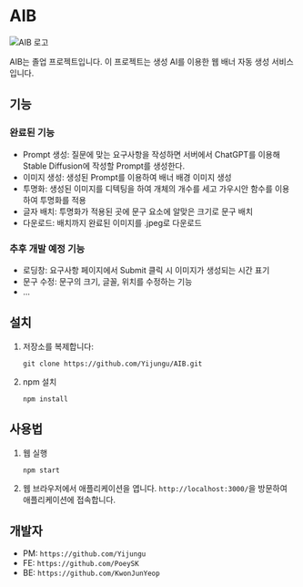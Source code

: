 # AIB

![AIB 로고](/path/to/logo.png)

AIB는 졸업 프로젝트입니다.
이 프로젝트는 생성 AI를 이용한 웹 배너 자동 생성 서비스입니다.

## 기능

### 완료된 기능

- Prompt 생성: 질문에 맞는 요구사항을 작성하면 서버에서 ChatGPT를 이용해 Stable Diffusion에 작성할 Prompt를 생성한다.
- 이미지 생성: 생성된 Prompt를 이용하여 배너 배경 이미지 생성
- 투명화: 생성된 이미지를 디텍팅을 하여 개체의 개수를 세고 가우시안 함수를 이용하여 투명화를 적용
- 글자 배치: 투명화가 적용된 곳에 문구 요소에 알맞은 크기로 문구 배치
- 다운로드: 배치까지 완료된 이미지를 .jpeg로 다운로드

### 추후 개발 예정 기능

- 로딩창: 요구사항 페이지에서 Submit 클릭 시 이미지가 생성되는 시간 표기
- 문구 수정: 문구의 크기, 글꼴, 위치를 수정하는 기능
- ...

## 설치

1. 저장소를 복제합니다:

   ```shell
   git clone https://github.com/Yijungu/AIB.git
   ```

2. npm 설치

   ```shell
   npm install
   ```

## 사용법

1. 웹 실행

   ```shell
   npm start

   ```

2. 웹 브라우저에서 애플리케이션을 엽니다.
   `http://localhost:3000/`을 방문하여 애플리케이션에 접속합니다.

## 개발자

- PM: `https://github.com/Yijungu`
- FE: `https://github.com/PoeySK`
- BE: `https://github.com/KwonJunYeop`
